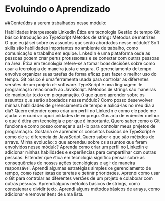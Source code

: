 # Evoluindo o Aprendizado

##Conteúdos a serem trabalhados nesse módulo:

Habilidades interpessoais
LinkedIn
Ética em tecnologia
Gestão de tempo
Git básico
Introdução ao TypeScript
Métodos de strings
Métodos de matrizes
O que eu já sei sobre os assuntos que serão abordados nesse módulo?
Soft skills são habilidades importantes no ambiente de trabalho, como comunicação e trabalho em equipe.
LinkedIn é uma plataforma onde as pessoas podem criar perfis profissionais e se conectar com outras pessoas na área.
Ética em tecnologia refere-se a tomar boas decisões sobre como usar a tecnologia de maneira justa e segura.
O gerenciamento de tempo envolve organizar suas tarefas de forma eficaz para fazer o melhor uso do tempo.
Git básico é uma ferramenta usada para controlar as diferentes versões de um projeto de software.
TypeScript é uma linguagem de programação relacionada ao JavaScript.
Métodos de strings são maneiras de manipular texto em programação.
O que quero aprender sobre os assuntos que serão abordados nesse módulo?
Como posso desenvolver minhas habilidades de gerenciamento de tempo e aplicá-las no meu dia a dia?
Quero entender como criar um perfil no LinkedIn e como ele pode me ajudar a encontrar oportunidades de emprego.
Gostaria de entender melhor o que é ética em tecnologia e por que é importante.
Quero saber como o Git funciona e como posso começar a usá-lo para controlar meus projetos de programação.
Gostaria de aprender os conceitos básicos de TypeScript e como ele se diferencia do JavaScript.
Quero saber o que são métodos de arrays.
Minha evolução: o que aprendeu sobre os assuntos que foram envolvidos nesse módulo?
Aprenda como criar um perfil no LinkedIn e adicionar minhas habilidades e experiências para compartilhar com outras pessoas.
Entender que ética em tecnologia significa pensar sobre as consequências de nossas ações tecnológicas e agir de maneira responsável.
Aprendi algumas estratégias simples de gerenciamento de tempo, como fazer listas de tarefas e definir prioridades.
Aprendi como usar o Git para controlar as diferentes versões de um projeto e colaborar com outras pessoas.
Aprendi alguns métodos básicos de strings, como concatenar e dividir texto.
Aprendi alguns métodos básicos de arrays, como adicionar e remover itens de uma lista.
